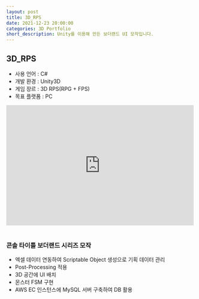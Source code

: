 ```yaml
---
layout: post
title: 3D_RPS
date: 2021-12-23 20:00:00
categories: 3D Portfolio
short_description: Unity를 이용해 만든 보더랜드 UI 모작입니다.
---
```

## 3D_RPS

- 사용 언어 : C#
- 개발 환경 : Unity3D
- 게임 장르 : 3D RPS(RPG + FPS)
- 목표 플랫폼 : PC

<div class="youtube-container">
<iframe width="500" height="320" src="https://www.youtube.com/embed/CBHd-0UfZYE" title="김명수 유니티 클라이언트 포트폴리오" frameborder="0" allow="accelerometer; autoplay; clipboard-write; encrypted-media; gyroscope; picture-in-picture; web-share" allowfullscreen></iframe>
</div>
<br>

### 콘솔 타이틀 보더랜드 시리즈 모작

- 엑셀 데이터 연동하여 Scriptable Object 생성으로 기획 데이터 관리
- Post-Processing 적용
- 3D 공간에 UI 배치
- 몬스터 FSM 구현
- AWS EC 인스턴스에 MySQL 서버 구축하여 DB 활용
